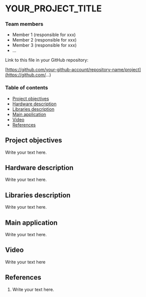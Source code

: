 # YOUR_PROJECT_TITLE

### Team members

* Member 1 (responsible for xxx)
* Member 2 (responsible for xxx)
* Member 3 (responsible for xxx)
* ...

Link to this file in your GitHub repository:

[https://github.com/your-github-account/repository-name/project](https://github.com/...)

### Table of contents

* [Project objectives](#objectives)
* [Hardware description](#hardware)
* [Libraries description](#libs)
* [Main application](#main)
* [Video](#video)
* [References](#references)

<a name="objectives"></a>

## Project objectives

Write your text here.

<a name="hardware"></a>

## Hardware description

Write your text here.

<a name="libs"></a>

## Libraries description

Write your text here.

<a name="main"></a>

## Main application

Write your text here.

<a name="video"></a>

## Video

Write your text here

<a name="references"></a>

## References

1. Write your text here.

